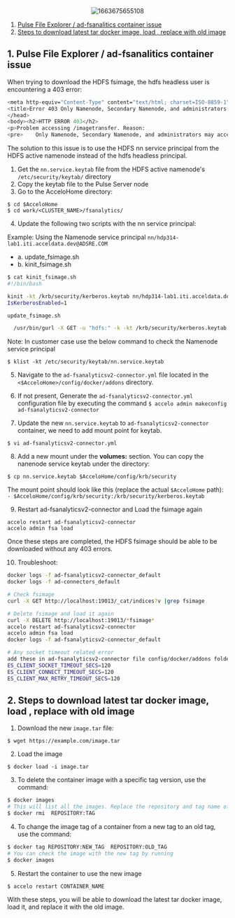 <div style="text-align:center">
  <img src="https://user-images.githubusercontent.com/28974904/213919727-b58089c7-b9bf-4650-af10-89cda5bb41b7.jpeg" alt="1663675655108">
</div>


1. [Pulse File Explorer / ad-fsanalitics container issue](https://github.com/bhagadepravin/acceldata/blob/main/known-issue/pulse-issues.md#1-pulse-file-explorer--ad-fsanalitics-container-issue)
2. [Steps to download latest tar docker image, load , replace with old image](https://github.com/bhagadepravin/acceldata/blob/main/known-issue/pulse-issues.md#2-steps-to-download-latest-tar-docker-image-load--replace-with-old-image)

## 1. Pulse File Explorer / ad-fsanalitics container issue

When trying to download the HDFS fsimage, the hdfs headless user is encountering a 403 error:

```bash
<meta http-equiv="Content-Type" content="text/html; charset=ISO-8859-1"/>
<title>Error 403 Only Namenode, Secondary Namenode, and administrators may access this servlet</title>
</head>
<body><h2>HTTP ERROR 403</h2>
<p>Problem accessing /imagetransfer. Reason:
<pre>    Only Namenode, Secondary Namenode, and administrators may access this servlet</pre></p><hr /><i><small>Powered by Jetty://</small></i><br/>
```

The solution to this issue is to use the HDFS nn service principal from the HDFS active namenode instead of the hdfs headless principal.

1. Get the `nn.service.keytab` file from the HDFS active namenode's `/etc/security/keytab/` directory
2. Copy the keytab file to the Pulse Server node
3. Go to the AcceloHome directory:
```
$ cd $AcceloHome
$ cd work/<CLUSTER_NAME>/fsanalytics/
```
4. Update the following two scripts with the nn service principal:

Example: Using the Namenode service principal `nn/hdp314-lab1.iti.acceldata.dev@ADSRE.COM`
* a. update_fsimage.sh
* b. kinit_fsimage.sh

```bash
$ cat kinit_fsimage.sh
#!/bin/bash

kinit -kt /krb/security/kerberos.keytab nn/hdp314-lab1.iti.acceldata.dev@ADSRE.COM
IsKerberosEnabled=1
```

```bash
update_fsimage.sh

  /usr/bin/gurl -X GET -u "hdfs:" -k -kt /krb/security/kerberos.keytab -kp nn/hdp314-lab1.iti.acceldata.dev@ADSRE.COM -o /etc/fsanalytics/$1/fsimage -l "http://hdp314-lab2.iti.acceldata.dev:50070/imagetransfer?getimage=1&txid=latest"
```

Note: In customer case use the below command to check the Namenode service principal
```
$ klist -kt /etc/security/keytab/nn.service.keytab
```
5. Navigate to the `ad-fsanalyticsv2-connector.yml` file located in the `<$AcceloHome>/config/docker/addons` directory.

6. If not present, Generate the `ad-fsanalyticsv2-connector.yml` configuration file by executing the command
`$ accelo admin makeconfig ad-fsanalyticsv2-connector`

7. Update the new `nn.service.keytab` to `ad-fsanalyticsv2-connector` container, we need to add mount point for keytab.

`$ vi ad-fsanalyticsv2-connector.yml`

8. Add a new mount under the **volumes:** section. You can copy the nanenode service keytab under the directory:

`$ cp nn.service.keytab $AcceloHome/config/krb/security`

The mount point should look like this (replace the actual `$AcceloHome` path):
`- $AcceloHome/config/krb/security:/krb/security/kerberos.keytab`

9. Restart ad-fsanalyticsv2-connector and Load the fsimage again
```
accelo restart ad-fsanalyticsv2-connector
accelo admin fsa load
```

Once these steps are completed, the HDFS fsimage should be able to be downloaded without any 403 errors.

10. Troubleshoot:
```bash
docker logs -f ad-fsanalyticsv2-connector_default
docker logs -f ad-connectors_default

# Check fsimage
curl -X GET http://localhost:19013/_cat/indices?v |grep fsimage

# Delete fsimage and load it again
curl -X DELETE http://localhost:19013/*fsimage*
accelo restart ad-fsanalyticsv2-connector
accelo admin fsa load
docker logs -f ad-fsanalyticsv2-connector_default

# Any socket timeout related error
add these in ad-fsanalyticsv2-connector file config/docker/addons folder
ES_CLIENT_SOCKET_TIMEOUT_SECS=120
ES_CLIENT_CONNECT_TIMEOUT_SECS=120
ES_CLIENT_MAX_RETRY_TIMEOUT_SECS=120
```


## 2. Steps to download latest tar docker image, load , replace with old image 

1. Download the new `image.tar` file:
```
$ wget https://example.com/image.tar
```

2. Load the image
```
$ docker load -i image.tar
```

3. To delete the container image with a specific tag version, use the command:
```bash
$ docker images 
# This will list all the images. Replace the repository and tag name of the image that you want to delete.
$ docker rmi  REPOSITORY:TAG
```

4. To change the image tag of a container from a new tag to an old tag, use the command:
```bash
$ docker tag REPOSITORY:NEW_TAG  REPOSITORY:OLD_TAG
# You can check the image with the new tag by running
$ docker images 
```
5. Restart the container to use the new image
```
$ accelo restart CONTAINER_NAME
```
With these steps, you will be able to download the latest tar docker image, load it, and replace it with the old image.
